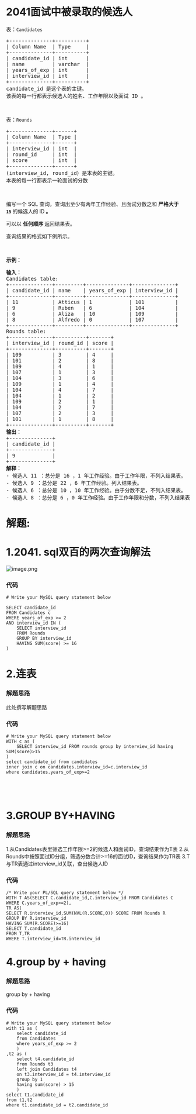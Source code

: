 # 2041面试中被录取的候选人
<p>表：<code>Candidates</code></p>

<pre>
+--------------+----------+
| Column Name  | Type     |
+--------------+----------+
| candidate_id | int      |
| name         | varchar  |
| years_of_exp | int      |
| interview_id | int      |
+--------------+----------+
candidate_id 是这个表的主键。
该表的每一行都表示候选人的姓名、工作年限以及面试 ID 。
</pre>

<p>&nbsp;</p>

<p>表：<code>Rounds</code></p>

<pre>
+--------------+------+
| Column Name  | Type |
+--------------+------+
| interview_id | int  |
| round_id     | int  |
| score        | int  |
+--------------+------+
(interview_id, round_id）是本表的主键。
本表的每一行都表示一轮面试的分数
</pre>

<p>&nbsp;</p>

<p>编写一个 SQL 查询，查询出至少有两年工作经验、且面试分数之和 <strong>严格大于 <code>15</code>&nbsp;</strong>的候选人的 ID<strong> 。</strong></p>

<p>可以以 <strong>任何顺序 </strong>返回结果表。</p>

<p>查询结果的格式如下例所示。</p>

<p>&nbsp;</p>

<p><strong>示例：</strong></p>

<pre>
<strong>输入：</strong>
Candidates table:
+--------------+---------+--------------+--------------+
| candidate_id | name    | years_of_exp | interview_id |
+--------------+---------+--------------+--------------+
| 11           | Atticus | 1            | 101          |
| 9            | Ruben   | 6            | 104          |
| 6            | Aliza   | 10           | 109          |
| 8            | Alfredo | 0            | 107          |
+--------------+---------+--------------+--------------+
Rounds table:
+--------------+----------+-------+
| interview_id | round_id | score |
+--------------+----------+-------+
| 109          | 3        | 4     |
| 101          | 2        | 8     |
| 109          | 4        | 1     |
| 107          | 1        | 3     |
| 104          | 3        | 6     |
| 109          | 1        | 4     |
| 104          | 4        | 7     |
| 104          | 1        | 2     |
| 109          | 2        | 1     |
| 104          | 2        | 7     |
| 107          | 2        | 3     |
| 101          | 1        | 8     |
+--------------+----------+-------+
<strong>输出：</strong>
+--------------+
| candidate_id |
+--------------+
| 9            |
+--------------+
<strong>解释：</strong>
- 候选人 11 ：总分是 16 ，1 年工作经验。由于工作年限，不列入结果表。
- 候选人 9 ：总分是 22 ，6 年工作经验。列入结果表。
- 候选人 6 ：总分是 10 ，10 年工作经验。由于分数不足，不列入结果表。
- 候选人 8 ：总分是 6 ，0 年工作经验。由于工作年限和分数，不列入结果表。
</pre>
































# 解题:
# 1.2041. sql双百的两次查询解法


![image.png](https://pic.leetcode-cn.com/1634465087-cFrwVI-image.png)

### 代码

```mysql
# Write your MySQL query statement below

SELECT candidate_id
FROM Candidates c
WHERE years_of_exp >= 2
AND interview_id IN (
    SELECT interview_id
    FROM Rounds
    GROUP BY interview_id
    HAVING SUM(score) >= 16
)

```
# 2.连表
### 解题思路
此处撰写解题思路

### 代码

```mysql
# Write your MySQL query statement below
WITH c as (
    SELECT interview_id FROM rounds group by interview_id having SUM(score)>15
)
select candidate_id from candidates
inner join c on candidates.interview_id=c.interview_id 
where candidates.years_of_exp>=2





```
# 3.GROUP BY+HAVING
### 解题思路
1.从Candidates表里筛选工作年限>=2的候选人和面试ID，查询结果作为T表
2.从Rounds中按照面试ID分组，筛选分数合计>=16的面试ID，查询结果作为TR表
3.T与TR表通过interview_id关联，查出候选人ID

### 代码

```oraclesql
/* Write your PL/SQL query statement below */
WITH T AS(SELECT C.candidate_id,C.interview_id FROM Candidates C 
WHERE C.years_of_exp>=2),
TR AS(
SELECT R.interview_id,SUM(NVL(R.SCORE,0)) SCORE FROM Rounds R 
GROUP BY R.interview_id
HAVING SUM(R.SCORE)>=16)
SELECT T.candidate_id
FROM T,TR 
WHERE T.interview_id=TR.interview_id
```
# 4.group by + having 
### 解题思路
group by + having
### 代码

```mysql
# Write your MySQL query statement below
with t1 as (
    select candidate_id
    from Candidates
    where years_of_exp >= 2
    )
,t2 as (
    select t4.candidate_id
    from Rounds t3
    left join Candidates t4
    on t3.interview_id = t4.interview_id
    group by 1
    having sum(score) > 15
    )
select t1.candidate_id
from t1,t2 
where t1.candidate_id = t2.candidate_id
```
